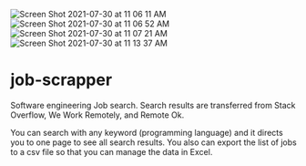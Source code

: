 ![Screen Shot 2021-07-30 at 11 06 11 AM](https://user-images.githubusercontent.com/88123491/127674177-7fc2e13a-7099-471f-ad58-3f4225bb9d06.png)
![Screen Shot 2021-07-30 at 11 06 52 AM](https://user-images.githubusercontent.com/88123491/127674184-abe6f654-19b5-4f19-9430-a645a88bdc72.png)
![Screen Shot 2021-07-30 at 11 07 21 AM](https://user-images.githubusercontent.com/88123491/127675244-bf2b749f-24c3-45cc-b94c-c2acc75be691.png)
![Screen Shot 2021-07-30 at 11 13 37 AM](https://user-images.githubusercontent.com/88123491/127675248-20bbced6-9165-4c56-9eb5-f9e0d03e2c8d.png)


# job-scrapper
Software engineering Job search. Search results are transferred from Stack Overflow, We Work Remotely, and Remote Ok.

You can search with any keyword (programming language) and it directs you to one page to see all search results. You also can export the list of jobs to a csv file so that you can manage the data in Excel. 
